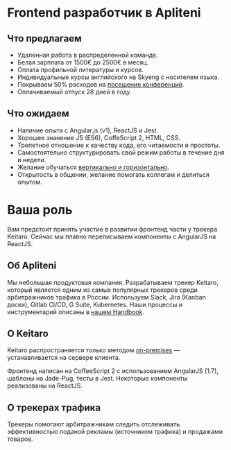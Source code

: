 # Frontend разработчик в Apliteni

## Что предлагаем
* Удаленная работа в распределенной команде.
* Белая зарплата от 1500€ до 2500€ в месяц. 
* Оплата профильной литературы и курсов.
* Индивидуальные курсы английского на Skyeng с носителем языка.
* Покрываем 50% расходов на [посещение конференций](https://handbook.apliteni.com/benefits.html#%D0%BF%D0%BE%D1%81%D0%B5%D1%89%D0%B5%D0%BD%D0%B8%D0%B5-%D0%BA%D0%BE%D0%BD%D1%84%D0%B5%D1%80%D0%B5%D0%BD%D1%86%D0%B8%D0%B9-%D0%B8-%D0%BC%D0%B8%D1%82%D0%B0%D0%BF%D0%BE%D0%B2).
* Оплачиваемый отпуск 28 дней в году.

## Что ожидаем 
* Наличие опыта с Angular.js (v1), ReactJS и Jest.
* Хорошее знанение JS (ES6), CoffeScript 2, HTML, CSS. 
* Трепетное отношение к качеству кода, его читаемости и простоты.
* Самостоятельно структурировать свой режим работы в течение дня и недели.
* Желание обучаться [вертикально и горизонтально](https://medium.com/@jchyip/why-t-shaped-people-e8706198e437).
* Открытость в общении, желание помогать коллегам и делиться опытом.

# Ваша роль 
Вам предстоит принять участие в развитии фронтенд части у трекера Keitaro. Сейчас мы плавно переписываем компоненты с AngularJS на ReactJS.

## Об Apliteni

Мы небольшая продуктовая компания. Разрабатываем трекер Keitaro, который является одним из самых популярных трекеров среди арбитражников трафика в России. Используем Slack, Jira (Kanban доски), Gitlab CI/CD, G Suite, Kubernetes. Наши процессы и инструментарий описаны в  [нашем Handbook](http://handbook.apliteni.com).

## О Keitaro

Keitaro распространяется только методом [on-premises](https://en.wikipedia.org/wiki/On-premises_software) — устанавливается на сервере клиента. 

Фронтенд написан на CoffeeScript 2 с использованием AngularJS (1.7), шаблоны на Jade-Pug, тесты в Jest. Некоторые компоненты реализованы на ReactJS.

## О трекерах трафика 
Трекеры помогают арбитражникам следить отслеживать эффективностью поданой рекламы (источником трафика) и продажами товаров.
